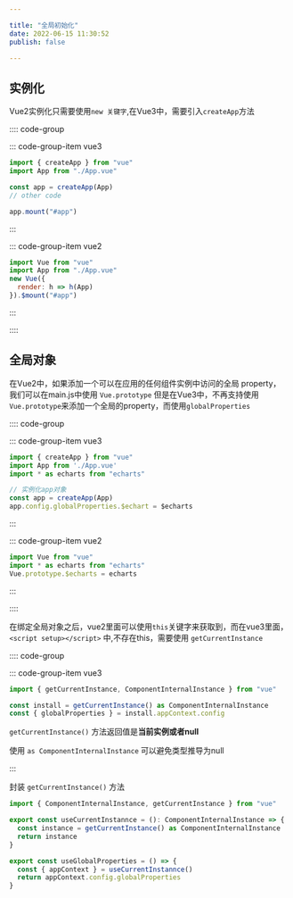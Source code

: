 ```yaml
---

title: "全局初始化"
date: 2022-06-15 11:30:52
publish: false

---
```

## 实例化

Vue2实例化只需要使用`new 关键字`,在Vue3中，需要引入`createApp`方法

:::: code-group

::: code-group-item vue3

```js
import { createApp } from "vue"
import App from "./App.vue"

const app = createApp(App)
// other code

app.mount("#app")
```
:::

::: code-group-item vue2

```js
import Vue from "vue"
import App from "./App.vue"
new Vue({
  render: h => h(App)
}).$mount("#app")
```
:::

::::

## 全局对象

在Vue2中，如果添加一个可以在应用的任何组件实例中访问的全局 property， 我们可以在main.js中使用 `Vue.prototype`
但是在Vue3中，不再支持使用`Vue.prototype`来添加一个全局的property，而使用`globalProperties`

:::: code-group

::: code-group-item vue3
```js
import { createApp } from "vue"
import App from './App.vue'
import * as echarts from "echarts"

// 实例化app对象
const app = createApp(App)
app.config.globalProperties.$echart = $echarts

```
:::

::: code-group-item vue2

```js
import Vue from "vue"
import * as echarts from "echarts"
Vue.prototype.$echarts = echarts

```
:::

::::

在绑定全局对象之后，vue2里面可以使用`this`关键字来获取到，而在vue3里面，`<script setup></script>` 中,不存在this，需要使用 `getCurrentInstance`

:::: code-group

::: code-group-item vue3

```ts
import { getCurrentInstance, ComponentInternalInstance } from "vue"

const install = getCurrentInstance() as ComponentInternalInstance
const { globalProperties } = install.appContext.config

```
`getCurrentInstance()` 方法返回值是**当前实例或者null**

使用 `as ComponentInternalInstance` 可以避免类型推导为null

:::

封装 `getCurrentInstance()` 方法

```ts
import { ComponentInternalInstance, getCurrentInstance } from "vue"

export const useCurrentInstannce = (): ComponentInternalInstance => {
  const instance = getCurrentInstance() as ComponentInternalInstance
  return instance
}

export const useGlobalProperties = () => {
  const { appContext } = useCurrentInstannce()
  return appContext.config.globalProperties
}

```